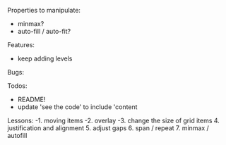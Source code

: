 Properties to manipulate:
  * minmax?
  * auto-fill / auto-fit?

Features:
  * keep adding levels

Bugs:
 

Todos: 
  * README!
  * update 'see the code' to include 'content


  Lessons:
  -1. moving items
  -2. overlay
  -3. change the size of grid items
  4. justification and alignment
  5. adjust gaps
  6. span / repeat
  7. minmax / autofill

